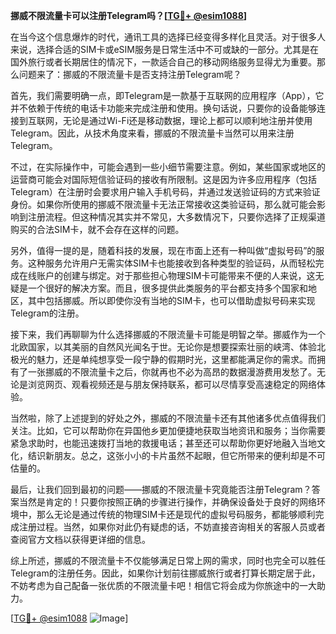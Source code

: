 **挪威不限流量卡可以注册Telegram吗？[[TG💪+ @esim1088](https://t.me/s/esim1088)]**

在当今这个信息爆炸的时代，通讯工具的选择已经变得多样化且灵活。对于很多人来说，选择合适的SIM卡或eSIM服务是日常生活中不可或缺的一部分。尤其是在国外旅行或者长期居住的情况下，一款适合自己的移动网络服务显得尤为重要。那么问题来了：挪威的不限流量卡是否支持注册Telegram呢？

首先，我们需要明确一点，即Telegram是一款基于互联网的应用程序（App），它并不依赖于传统的电话卡功能来完成注册和使用。换句话说，只要你的设备能够连接到互联网，无论是通过Wi-Fi还是移动数据，理论上都可以顺利地注册并使用Telegram。因此，从技术角度来看，挪威的不限流量卡当然可以用来注册Telegram。

不过，在实际操作中，可能会遇到一些小细节需要注意。例如，某些国家或地区的运营商可能会对国际短信验证码的接收有所限制。这是因为许多应用程序（包括Telegram）在注册时会要求用户输入手机号码，并通过发送验证码的方式来验证身份。如果你所使用的挪威不限流量卡无法正常接收这类验证码，那么就可能会影响到注册流程。但这种情况其实并不常见，大多数情况下，只要你选择了正规渠道购买的合法SIM卡，就不会存在这样的问题。

另外，值得一提的是，随着科技的发展，现在市面上还有一种叫做“虚拟号码”的服务。这种服务允许用户无需实体SIM卡也能接收到各种类型的验证码，从而轻松完成在线账户的创建与绑定。对于那些担心物理SIM卡可能带来不便的人来说，这无疑是一个很好的解决方案。而且，很多提供此类服务的平台都支持多个国家和地区，其中包括挪威。所以即使你没有当地的SIM卡，也可以借助虚拟号码来实现Telegram的注册。

接下来，我们再聊聊为什么选择挪威的不限流量卡可能是明智之举。挪威作为一个北欧国家，以其美丽的自然风光闻名于世。无论你是想要探索壮丽的峡湾、体验北极光的魅力，还是单纯想享受一段宁静的假期时光，这里都能满足你的需求。而拥有了一张挪威的不限流量卡之后，你就再也不必为高昂的数据漫游费用发愁了。无论是浏览网页、观看视频还是与朋友保持联系，都可以尽情享受高速稳定的网络体验。

当然啦，除了上述提到的好处之外，挪威的不限流量卡还有其他诸多优点值得我们关注。比如，它可以帮助你在异国他乡更加便捷地获取当地资讯和服务；当你需要紧急求助时，也能迅速拨打当地的救援电话；甚至还可以帮助你更好地融入当地文化，结识新朋友。总之，这张小小的卡片虽然不起眼，但它所带来的便利却是不可估量的。

最后，让我们回到最初的问题——挪威的不限流量卡究竟能否注册Telegram？答案当然是肯定的！只要你按照正确的步骤进行操作，并确保设备处于良好的网络环境中，那么无论是通过传统的物理SIM卡还是现代的虚拟号码服务，都能够顺利完成注册过程。当然，如果你对此仍有疑虑的话，不妨直接咨询相关的客服人员或者查阅官方文档以获得更详细的信息。

综上所述，挪威的不限流量卡不仅能够满足日常上网的需求，同时也完全可以胜任Telegram的注册任务。因此，如果你计划前往挪威旅行或者打算长期定居于此，不妨考虑为自己配备一张优质的不限流量卡吧！相信它将会成为你旅途中的一大助力。

[[TG💪+ @esim1088](https://t.me/s/esim1088) ![Image](https://i.postimg.cc/4NQfJmqS/Snipaste-2025-05-13-00-14-12.png)]